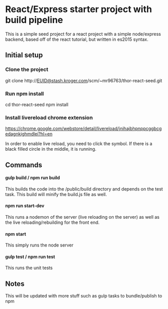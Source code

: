 # React/Express starter project with build pipeline

This is a simple seed project for a react project with a simple node/express backend, based off of the react tutorial, but written in es2015 syntax.





## Initial setup

### Clone the project

git clone http://EUID@stash.kroger.com/scm/~mr96763/thor-react-seed.git




### Run npm install

cd thor-react-seed
npm install




### Install livereload chrome extension

https://chrome.google.com/webstore/detail/livereload/jnihajbhpnppcggbcgedagnkighmdlei?hl=en

In order to enable live reload, you need to click the symbol. If there is a black filled circle in the middle, it is running.




## Commands

#### gulp build / npm run build
This builds the code into the /public/build directory and depends on the test task. This build will minify the build.js file as well.



#### npm run start-dev
This runs a nodemon of the server (live reloading on the server) as well as the live reloading/rebuilding for the front end.



#### npm start
This simply runs the node server



#### gulp test / npm run test
This runs the unit tests





## Notes
This will be updated with more stuff such as gulp tasks to bundle/publish to npm
